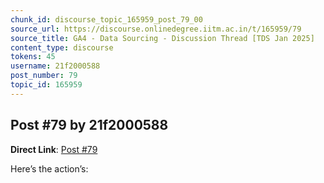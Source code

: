 ```yaml
---
chunk_id: discourse_topic_165959_post_79_00
source_url: https://discourse.onlinedegree.iitm.ac.in/t/165959/79
source_title: GA4 - Data Sourcing - Discussion Thread [TDS Jan 2025]
content_type: discourse
tokens: 45
username: 21f2000588
post_number: 79
topic_id: 165959
---
```


## Post #79 by 21f2000588

**Direct Link**: [Post #79](https://discourse.onlinedegree.iitm.ac.in/t/165959/79)

Here’s the action’s:
